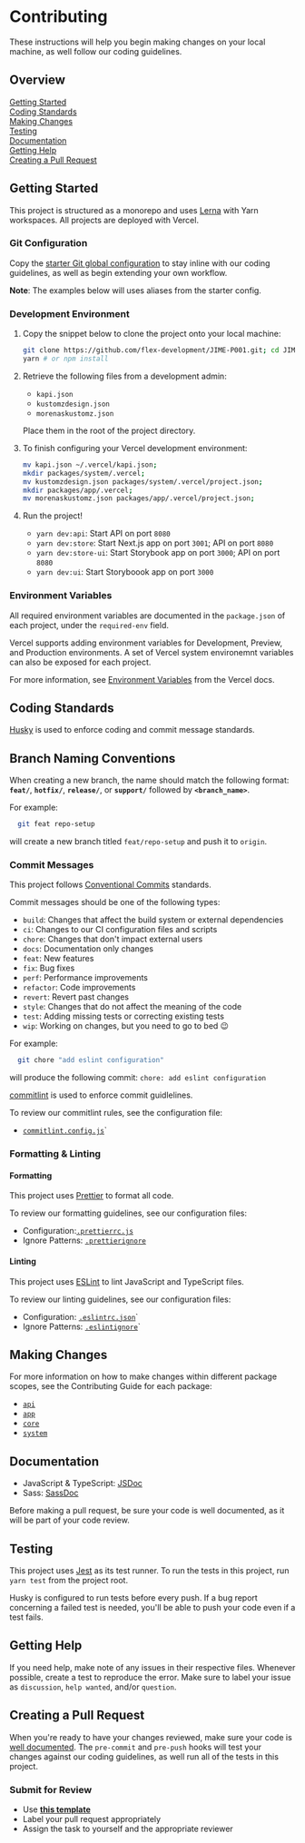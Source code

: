 # Contributing

These instructions will help you begin making changes on your local machine, as
well follow our coding guidelines.

## Overview

[Getting Started](#getting-started)  
[Coding Standards](#coding-standards)  
[Making Changes](#making-changes)  
[Testing](#testing)  
[Documentation](#documentation)  
[Getting Help](#getting-help)  
[Creating a Pull Request](#creating-a-pull-request)

## Getting Started

This project is structured as a monorepo and uses [Lerna][1] with Yarn
workspaces. All projects are deployed with Vercel.

### Git Configuration

Copy the [starter Git global configuration](.gitconfig) to stay inline with our
coding guidelines, as well as begin extending your own workflow.

**Note**: The examples below will uses aliases from the starter config.

### Development Environment

1. Copy the snippet below to clone the project onto your local machine:

   ```zsh
   git clone https://github.com/flex-development/JIME-P001.git; cd JIME-P001
   yarn # or npm install
   ```

2. Retrieve the following files from a development admin:

   - `kapi.json`
   - `kustomzdesign.json`
   - `morenaskustomz.json`

   Place them in the root of the project directory.

3. To finish configuring your Vercel development environment:

   ```zsh
   mv kapi.json ~/.vercel/kapi.json;
   mkdir packages/system/.vercel;
   mv kustomzdesign.json packages/system/.vercel/project.json;
   mkdir packages/app/.vercel;
   mv morenaskustomz.json packages/app/.vercel/project.json;
   ```

4. Run the project!

   - `yarn dev:api`: Start API on port `8080`
   - `yarn dev:store`: Start Next.js app on port `3001`; API on port `8080`
   - `yarn dev:store-ui`: Start Storybook app on port `3000`; API on port `8080`
   - `yarn dev:ui`: Start Storyboook app on port `3000`

### Environment Variables

All required environment variables are documented in the `package.json` of each
project, under the `required-env` field.

Vercel supports adding environment variables for Development, Preview, and
Production environments. A set of Vercel system environemnt variables can also
be exposed for each project.

For more information, see [Environment Variables][2] from the Vercel docs.

## Coding Standards

[Husky][3] is used to enforce coding and commit message standards.

## Branch Naming Conventions

When creating a new branch, the name should match the following format:
**`feat/`**, **`hotfix/`**, **`release/`**, or **`support/`** followed by
**`<branch_name>`**.

For example:

```zsh
  git feat repo-setup
```

will create a new branch titled `feat/repo-setup` and push it to `origin`.

### Commit Messages

This project follows [Conventional Commits][4] standards.

Commit messages should be one of the following types:

- `build`: Changes that affect the build system or external dependencies
- `ci`: Changes to our CI configuration files and scripts
- `chore`: Changes that don't impact external users
- `docs`: Documentation only changes
- `feat`: New features
- `fix`: Bug fixes
- `perf`: Performance improvements
- `refactor`: Code improvements
- `revert`: Revert past changes
- `style`: Changes that do not affect the meaning of the code
- `test`: Adding missing tests or correcting existing tests
- `wip`: Working on changes, but you need to go to bed :wink:

For example:

```zsh
  git chore "add eslint configuration"
```

will produce the following commit: `chore: add eslint configuration`

[commitlint][5] is used to enforce commit guidlelines.

To review our commitlint rules, see the configuration file:

- [`commitlint.config.js`](../commitlint.config.js)`

### Formatting & Linting

#### Formatting

This project uses [Prettier][6] to format all code.

To review our formatting guidelines, see our configuration files:

- Configuration:[`.prettierrc.js`](../.prettierrc.js)
- Ignore Patterns: [`.prettierignore`](../.prettierignore)

#### Linting

This project uses [ESLint][7] to lint JavaScript and TypeScript files.

To review our linting guidelines, see our configuration files:

- Configuration: [`.eslintrc.json`](../.eslintrc.json)`
- Ignore Patterns: [`.eslintignore`](../.eslintignore)`

## Making Changes

For more information on how to make changes within different package scopes, see
the Contributing Guide for each package:

- [`api`](../packages/api/docs/CONTRIBUTING.md)
- [`app`](../packages/app/docs/CONTRIBUTING.md)
- [`core`](../packages/core/docs/CONTRIBUTING.md)
- [`system`](../packages/system/docs/CONTRIBUTING.md)

## Documentation

- JavaScript & TypeScript: [JSDoc][8]
- Sass: [SassDoc][9]

Before making a pull request, be sure your code is well documented, as it will
be part of your code review.

## Testing

This project uses [Jest][10] as its test runner. To run the tests in this
project, run `yarn test` from the project root.

Husky is configured to run tests before every push. If a bug report concerning a
failed test is needed, you'll be able to push your code even if a test fails.

## Getting Help

If you need help, make note of any issues in their respective files. Whenever
possible, create a test to reproduce the error. Make sure to label your issue as
`discussion`, `help wanted`, and/or `question`.

## Creating a Pull Request

When you're ready to have your changes reviewed, make sure your code is
[well documented](#documentation). The `pre-commit` and `pre-push` hooks will
test your changes against our coding guidelines, as well run all of the tests in
this project.

### Submit for Review

- Use [**this template**](./pull_request_template.md)
- Label your pull request appropriately
- Assign the task to yourself and the appropriate reviewer

[1]: https://lerna.js.org/
[2]: https://vercel.com/docs/environment-variables
[3]: https://github.com/typicode/husky
[4]: https://www.conventionalcommits.org/
[5]: https://github.com/conventional-changelog/commitlint
[6]: https://prettier.io/
[7]: https://eslint.org/
[8]: https://jsdoc.app
[9]: http://sassdoc.com/annotations/
[10]: https://jestjs.io/

